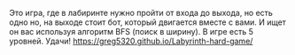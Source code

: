 Это игра, где в лабиринте нужно пройти от входа до выхода, но есть одно но, на выходе стоит бот, который двигается вместе с вами.
И ищет он вас используя алгоритм BFS (поиск в ширину).
В игре есть 5 уровней.
Удачи!
https://greg5320.github.io/Labyrinth-hard-game/

